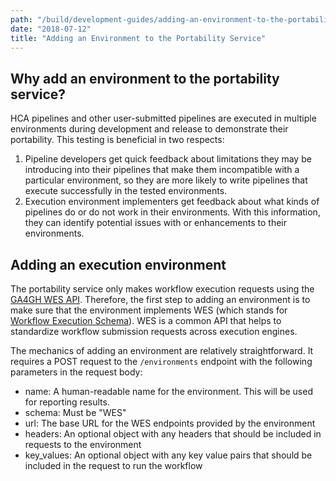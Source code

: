 ```yaml
---
path: "/build/development-guides/adding-an-environment-to-the-portability-service.md"
date: "2018-07-12"
title: "Adding an Environment to the Portability Service"
---
```


## Why add an environment to the portability service?

HCA pipelines and other user-submitted pipelines are executed in multiple environments during development and release to demonstrate their portability. This testing is beneficial in two respects:

1. Pipeline developers get quick feedback about limitations they may be introducing into their pipelines that make them incompatible with a particular environment, so they are more likely to write pipelines that execute successfully in the tested environments.
2. Execution environment implementers get feedback about what kinds of pipelines do or do not work in their environments. With this information, they can identify potential issues with or enhancements to their environments.


## Adding an execution environment

The portability service only makes workflow execution requests using the [GA4GH WES API](https://github.com/ga4gh/workflow-execution-service-schemas). Therefore, the first step to adding an environment is to make sure that the environment implements WES (which stands for [Workflow Execution Schema](https://github.com/ga4gh/workflow-execution-service-schemas/blob/develop/README.md)). WES is a common API that helps to standardize workflow submission requests across execution engines.

The mechanics of adding an environment are relatively straightforward. It requires a POST request to the `/environments` endpoint with the following parameters in the request body:

- name: A human-readable name for the environment. This will be used for reporting results.
- schema: Must be "WES"
- url: The base URL for the WES endpoints provided by the environment
- headers: An optional object with any headers that should be included in requests to the environment
- key_values: An optional object with any key value pairs that should be included in the request to run the workflow
